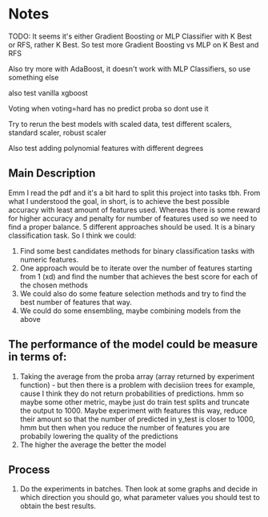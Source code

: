 # Notes

TODO: It seems it's either Gradient Boosting or MLP Classifier with K Best or RFS, rather K Best. So test more Gradient Boosting vs MLP on K Best and RFS

Also try more with AdaBoost, it doesn't work with MLP Classifiers, so use something else

also test vanilla xgboost

Voting when voting=hard has no predict proba so dont use it

Try to rerun the best models with scaled data, test different scalers, standard scaler, robust scaler

Also test adding polynomial features with different degrees

## Main Description

Emm I read the pdf and it's a bit hard to split this project into tasks tbh. From what I understood the goal, in short, is to achieve the best possible accuracy with least amount of features used. Whereas there is some reward for higher accuracy and penalty for number of features used so we need to find a proper balance. 5 different approaches should be used. It is a binary classification task. So I think we could:

1. Find some best candidates methods for binary classification tasks with numeric features.
2. One approach would be to iterate over the number of features starting from 1 (xd) and find the number that achieves the best score for each of the chosen methods
3. We could also do some feature selection methods and try to find the best number of features that way.
4. We could do some ensembling, maybe combining models from the above

## The performance of the model could be measure in terms of:

1. Taking the average from the proba array (array returned by experiment function) - but then there is a problem with decisiion trees for example, cause I think they do not return probabilities of predictions. hmm so maybe some other metric, maybe just do train test splits and truncate the output to 1000. Maybe experiment with features this way, reduce their amount so that the number of predicted in y_test is closer to 1000, hmm but then when you reduce the number of features you are probabily lowering the quality of the predictions
2. The higher the average the better the model

## Process

1. Do the experiments in batches. Then look at some graphs and decide in which direction you should go, what parameter values you should test to obtain the best results.
